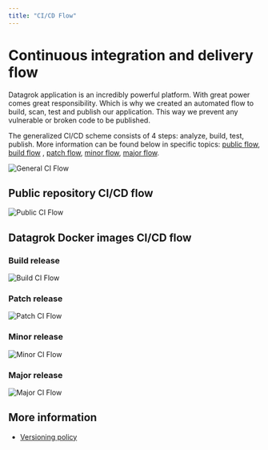 ```yaml
---
title: "CI/CD Flow"
---
```

<!-- SUBTITLE: -->

# Continuous integration and delivery flow

Datagrok application is an incredibly powerful platform. With great power comes great responsibility. Which is why we
created an automated flow to build, scan, test and publish our application. This way we prevent any vulnerable or broken
code to be published.

The generalized CI/CD scheme consists of 4 steps: analyze, build, test, publish. More information can be found below in
specific topics: [public flow](#public-repository-cicd-flow), [build flow](#build-release)
, [patch flow](#patch-release), [minor flow](#minor-release), [major flow](#major-release).

![General CI Flow](../img/CI_Flow.png)

## Public repository CI/CD flow

![Public CI Flow](../img/CI_public.jpg)

## Datagrok Docker images CI/CD flow

### Build release

![Build CI Flow](../img/CI_branch.jpg)

### Patch release

![Patch CI Flow](../img/CI_patch.jpg)

### Minor release

![Minor CI Flow](../img/CI_minor.jpg)

### Major release

![Major CI Flow](../img/CI_major.jpg)

## More information

* [Versioning policy](../admin/releases/versioning-policy.md)
